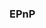 <!--
 * @Author: Liu Weilong
 * @Date: 2021-01-29 09:58:50
 * @LastEditors: Liu Weilong 
 * @LastEditTime: 2021-01-29 09:59:07
 * @FilePath: /3rd-test-learning/31. orb_slam_related/doc/supplement_material.md
 * @Description: 
 * 
-->
### EPnP

